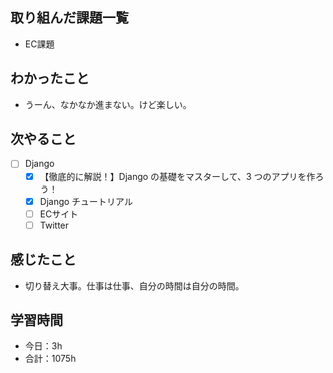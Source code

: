 ## 取り組んだ課題一覧
- EC課題   

## わかったこと
- うーん、なかなか進まない。けど楽しい。

## 次やること
- [ ] Django
   - [x] 【徹底的に解説！】Django の基礎をマスターして、3 つのアプリを作ろう！
   - [x] Django チュートリアル
   - [ ] ECサイト
   - [ ] Twitter

## 感じたこと
- 切り替え大事。仕事は仕事、自分の時間は自分の時間。

## 学習時間

- 今日：3h
- 合計：1075h